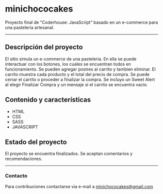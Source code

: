 # minichococakes

 Proyecto final de "Coderhouse: JavaScript" basado en un e-commerce para una pasteleria artesanal.

-------------------------------------------------------------------------

## Descripción del proyecto
El sitio simula un e-commerce de una pasteleria. En ella se puede interactuar con los botones, los cuales se encuentran todos en funcionamiento. Se pueden agregar postres al carrito y tambien eliminar. El carrito muestra cada producto y el total del precio de compra. Se puede cerrar el carrito o proceder a finalizar la compra. Se incluyo un Sweet Alert al elegir Finalizar Compra y un mensaje si el carrito se encuentra vacío.

## Contenido y características
* HTML
* CSS 
* SASS
* JAVASCRIPT

## Estado del proyecto
El proyecto se encuentra finalizados. 
Se aceptan comentarios y recomendaciones.

--------------------------------------------------------------------------

### Contacto

Para contribuciones contactarse via e-mail a minichococakes@gmail.com








